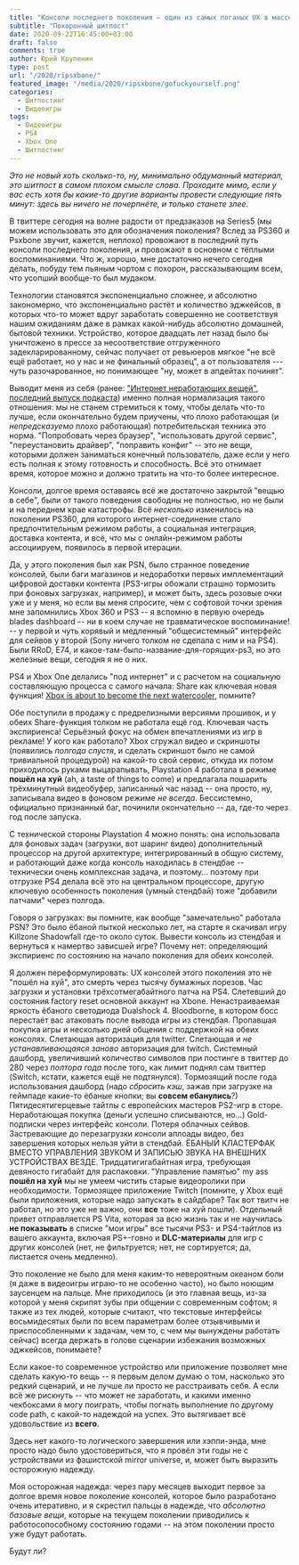```yaml
---
title: "Консоли последнего поколения — один из самых поганых UX в массовой потребительской технике"
subtitle: "Похоронный шитпост"
date: 2020-09-22T16:45:00+03:00
draft: false
comments: true
author: Юрий Крупенин
type: post
url: "/2020/ripsxbone/"
featured_image: "/media/2020/ripsxbone/gofuckyourself.png"
categories:
  - Шитпостинг
  - Видеоигры
tags:
  - Видеоигры
  - PS4
  - Xbox One
  - Шитпостинг
---
```



*Это не новый хоть сколько-то, ну, минимально обдуманный материал, это шитпост в самом плохом смысле слова. Проходите мимо, если у вас есть хотя бы какие-то другие варианты провести следующие пять минут: здесь вы ничего не почерпнёте, и только станете злее.*

В твиттере сегодня на волне радости от предзаказов на Series5 (мы можем использовать это для обозначения поколения? Вслед за PS360 и Psxbone звучит, кажется, неплохо) провожают в последний путь консоли последнего поколения, и провожают в основном с тёплыми воспоминаниями. Что ж, хорошо, мне достаточно нечего сегодня делать, побуду тем пьяным чортом с похорон, рассказывающим всем, что усопший вообще-то был мудаком.

Технологии становятся экспоненциально сложнее, и абсолютно закономерно, что экспоненциально растёт и количество эджкейсов, в которых что-то может вдруг заработать совершенно не соответствуя нашим ожиданиям даже в рамках какой-нибудь абсолютно домашней, бытовой техники. Устройство, которое двадцать лет назад было бы уничтожено в прессе за несоответствие отгруженного задекларированному, сейчас получает от ревьюеров мягкое "не всё ещё работает, но у нас и не финальный образец", а от пользователя --- чуть разочарованное, но понимающее "ну, может в апдейтах починят".

Выводит меня из себя (ранее: ["Интернет неработающих вещей"](https://usilenie.plus/2019/internetofshit-suunto/), [последний выпуск подкаста](https://usilenie.plus/podcast/7/)) именно полная нормализация такого отношения: мы не станем стремиться к тому, чтобы делать что-то лучше, если окончательно будем приучены, что плохо работающая (и *непредсказуемо* плохо работающая) потребительская техника это норма. "Попробовать через браузер", "использовать другой сервис", "переустановить драйвер", "поправить конфиг" -- это не вещи, которыми должен заниматься конечный пользователь, даже если у него есть полная к этому готовность и способность. Всё это отнимает время, которое можно и должно тратить на что-то более интересное.

Консоли, долгое время оставаясь всё же достаточно закрытой "вещью в себе", были от такого поведения свободны не полностью, но не были и на переднем крае катастрофы. Всё *несколько* изменилось на поколении PS360, для которого интернет-соединение стало предпочтительным режимом работы, а социальная интеграция, доставка контента, и всё, что мы с онлайн-режимом работы ассоциируем, появилось в первой итерации.

Да, у этого поколения был хак PSN, было странное поведение консолей, были баги магазинов и недоработки первых имплементаций цифровой доставки контента (PS3-игры обожали страшно тормозить при фоновых загрузках, например), и может быть, здесь розовые очки уже и у меня, но если вы меня спросите, чем с софтовой точки зрения мне запомнились Xbox 360 и PS3 -- я вспомню в первую очередь blades dashboard -- ни в коем случае не травматическое воспоминание! -- у первой и чуть корявый и медленный "общесистемный" интерфейс для сейвов у второй (Sony ничего толком не сделала с ним и на PS4). Были RRoD, E74, и какое-там-было-название-для-горящих-ps3, но это железные вещи, сегодня я не о них.

PS4 и Xbox One делались "под интернет" и с расчетом на социальную составляющую процесса с самого начала: Share как ключевая новая функция! [Xbox is about to become the next watercooler](https://www.youtube.com/watch?v=2LOOW1RE9NU), помните?

Обе поступили в продажу с предрелизными версиями прошивок, и у обеих Share-функция толком не работала ещё год. Ключевая часть экспириенса! Серьёзный фокус на обмен впечатлениями из игр в рекламе! У кого как работало? Xbox сгружал видео и скриншоты (появились *полгода спустя*, и сделать скриншот было не самой тривиальной процедурой) на какой-то свой сервис, откуда их потом приходилось руками выцарапывать, Playstation 4 работала в режиме **пошёл на хуй** (ah, a taste of things to come) и предлагала пошарить трёхминутный видеобуфер, записанный час назад -- она просто, ну, записывала видео в фоновом режиме *не всегда*. Бессистемно, официально признанный баг, починили окончательно -- да, где-то через год после запуска.

С технической стороны Playstation 4 можно понять: она использовала для фоновых задач (загрузки, вот шаринг видео) дополнительный процессор на другой архитектуре, интегрированный в общую систему, и работающий даже когда консоль находилась в стендбае -- технически очень комплексная задача, и поэтому... поэтому при отгрузке PS4 делала всё это на центральном процессоре, другую ключевую особенность поколения (умный стендбай) тоже "добавили патчами" через полгода.

Говоря о загрузках: вы помните, как вообще "замечательно" работала PSN? Это было ёбаной пыткой несколько лет, на старте я скачивал игру Killzone Shadowfall где-то около суток. Вывести консоль из стендбая и вернуться к намертво зависшей игре? Почему нет: определяющий экспириенс по состоянию на начало поколения для обеих консолей.

Я должен переформулировать: UX консолей этого поколения это не "пошёл на хуй", это смерть через тысячу бумажных порезов. Час загрузки и установки трёхсотмегабайтного патча на PS4. Слетевший до состояния factory reset основной аккаунт на Xbone. Ненастраиваемая яркость ёбаного светодиода Dualshock 4. Bloodborne, в котором босс перестаёт вас атаковать после вывода игры из стендбая. Пропавшая покупка игры и несколько дней общения с поддержкой на обеих консолях. Слетающая авторизация для twitter. Слетающая и *не устанавливающаяся заново* авторизация для twitch. Системный дашборд, увеличивший количество символов при постинге в твиттер до 280 через *полтора года* после того, как лимит поднял сам твиттер (Switch, кстати, кажется ещё не подтянулся). Тормозящий после года использования дашборд (надо *сбросить кэш*, зажав при загрузке на геймпаде какие-то ёбаные кнопки; вы **совсем ебанулись**?) Пятидесятигерцевые тайтлы с европейских мастеров PS2-игр в сторе. Неработающая покупка (деньги успешно списываются, но...) Gold-подписки через интерфейс консоли. Потеря облачных сейвов. Застревающие до перезагрузки консоли аплоады видео, без завершения которых нельзя уйти в стендбай. ЁБАНЫЙ КЛАСТЕРФАК ВМЕСТО УПРАВЛЕНИЯ ЗВУКОМ И ЗАПИСЬЮ ЗВУКА НА ВНЕШНИХ УСТРОЙСТВАХ ВЕЗДЕ. Тридцатигигабайтная игра, требующая девяносто гигабайт для распаковки. "Управление памятью" my ass **пошёл на хуй** мы не умеем чистить старые видеоролики при необходимости. Тормозящее приложение Twitch (помните, у Xbox ещё были приложения, которые надо запускать в сайдбаре? Так вот твитч не работал, но это уже не важно, они **все** тоже на хуй пошли). Отдельный привет отправляется PS Vita, которая за всю жизнь так и не научилась **не показывать** в списке "мои игры" все тысячи PS3- и PS4-тайтлов из вашего аккаунта, включая PS+-говно и **DLC-материалы** для игр с других консолей (нет, не фильтруется; нет, не сортируется; да, листается очень медленно).

Это поколение не было для меня каким-то невероятным океаном боли (я даже в видеоигры играю-то не особенно часто), но было ноющим заусенцем на пальце. Мне приходилось (и это главная вещь, из-за которой у меня скрипят зубы при общении с современным софтом; я также из тех людей, которые считают, что текстовые интерфейсы восьмидесятых были по всем параметрам более отзывчивыми и приспособленными к задачам, чем то, с чем мы вынуждены работать сейчас) всегда держать в голове сценарии избежания возможных эджкейсов, понимаете?

Если какое-то современное устройство или приложение позволяет мне сделать какую-то вещь -- я первым делом думаю о том, насколько это редкий сценарий, и не лучше ли просто не расстраивать себя. А если всё же рискнуть -- что может не заработать, и какими именно чекбоксами я могу поиграть, чтобы погнать выполнение по другому code path, с какой-то надеждой на успех. Это вытягивает всё удовольствие из **всего**.

Здесь нет какого-то логического завершения или хэппи-энда, мне просто надо было удостовериться, что я провёл эти годы не с устройствами из фашистской mirror universe, и, может быть выразить осторожную надежду.

Моя осторожная надежда: через пару месяцев выходит первое за долгое время новое поколение консолей, которое было разработано очень итеративно, и я скрестил пальцы в надежде, что *абсолютно базовые вещи*, которые на текущем поколении приводились к работосопособному состоянию годами -- на этом поколении просто уже будут работать.

Будут ли?